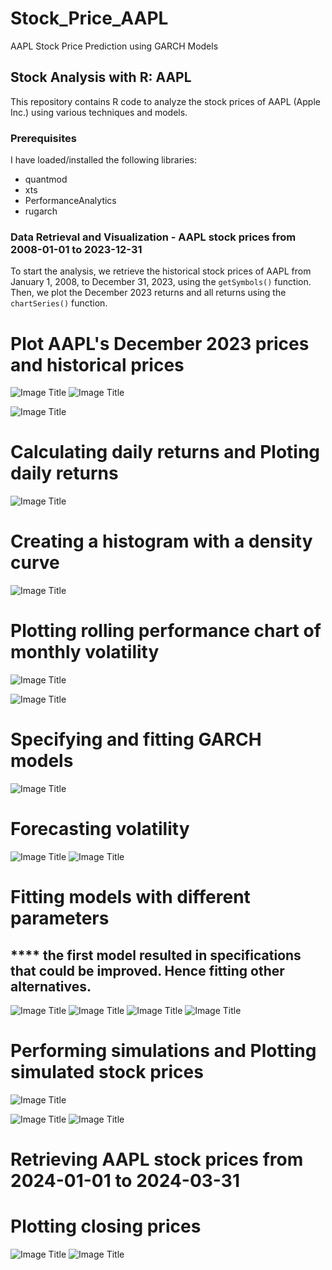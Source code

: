 # Stock_Price_AAPL

AAPL Stock Price Prediction using GARCH Models

## Stock Analysis with R: AAPL

This repository contains R code to analyze the stock prices of AAPL (Apple Inc.) using various techniques and models. 

### Prerequisites

I have loaded/installed the following libraries:

- quantmod
- xts
- PerformanceAnalytics
- rugarch


### Data Retrieval and Visualization - AAPL stock prices from 2008-01-01 to 2023-12-31

To start the analysis, we retrieve the historical stock prices of AAPL from January 1, 2008, to December 31, 2023, using the `getSymbols()` function. Then, we plot the December 2023 returns and all returns using the `chartSeries()` function.

# Plot AAPL's December 2023 prices and historical prices
![Image Title](https://github.com/mallelaindira/Stock_Price_AAPL/raw/main/Rplot.png)
![Image Title](https://github.com/mallelaindira/Stock_Price_AAPL/raw/main/Rplot01.png)

![Image Title](https://github.com/mallelaindira/Stock_Price_AAPL/raw/main/Rplot03.png)

# Calculating daily returns and Ploting daily returns
![Image Title](https://github.com/mallelaindira/Stock_Price_AAPL/raw/main/Rplot04.png)

# Creating a histogram with a density curve

![Image Title](https://github.com/mallelaindira/Stock_Price_AAPL/raw/main/Rplot02.png)

# Plotting rolling performance chart of monthly volatility
![Image Title](https://github.com/mallelaindira/Stock_Price_AAPL/raw/main/Rplot05.png)

![Image Title](https://github.com/mallelaindira/Stock_Price_AAPL/raw/main/Rplot06.png)
# Specifying and fitting GARCH models
![Image Title](https://github.com/mallelaindira/Stock_Price_AAPL/raw/main/Rplot07.png)

# Forecasting volatility
![Image Title](https://github.com/mallelaindira/Stock_Price_AAPL/raw/main/Rplot08.png)
![Image Title](https://github.com/mallelaindira/Stock_Price_AAPL/raw/main/Rplot09.png)

# Fitting models with different parameters 

## **** the first model resulted in specifications that could be improved. Hence fitting other alternatives.
![Image Title](https://github.com/mallelaindira/Stock_Price_AAPL/raw/main/Rplot10.png)
![Image Title](https://github.com/mallelaindira/Stock_Price_AAPL/raw/main/Rplot11.png)
![Image Title](https://github.com/mallelaindira/Stock_Price_AAPL/raw/main/Rplot12.png)
![Image Title](https://github.com/mallelaindira/Stock_Price_AAPL/raw/main/Rplot13.png)
# Performing simulations and Plotting simulated stock prices

![Image Title](https://github.com/mallelaindira/Stock_Price_AAPL/raw/main/Rplot14.png)

![Image Title](https://github.com/mallelaindira/Stock_Price_AAPL/raw/main/Rplot15.png)
![Image Title](https://github.com/mallelaindira/Stock_Price_AAPL/raw/main/Rplot16.png)

# Retrieving AAPL stock prices from 2024-01-01 to 2024-03-31

# Plotting closing prices


![Image Title](https://github.com/mallelaindira/Stock_Price_AAPL/raw/main/Rplot17.png)
![Image Title](https://github.com/mallelaindira/Stock_Price_AAPL/raw/main/Rplot18.png)

